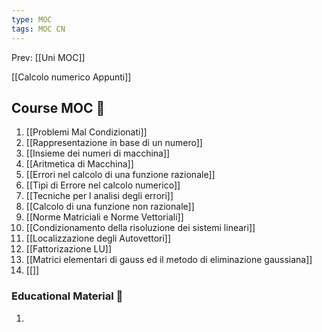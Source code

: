 ```yaml
---
type: MOC 
tags: MOC CN
---
```


Prev: [[Uni MOC]]

[[Calcolo numerico Appunti]]

## Course MOC  📒
1. [[Problemi Mal Condizionati]]
2. [[Rappresentazione in base di un numero]]
3. [[Insieme dei numeri di macchina]]
4. [[Aritmetica di Macchina]]
5. [[Errori nel calcolo di una funzione razionale]]
6. [[Tipi di Errore nel calcolo numerico]]
7. [[Tecniche per l analisi degli errori]]
8. [[Calcolo di una funzione non razionale]]
9. [[Norme Matriciali e Norme Vettoriali]]
10. [[Condizionamento della risoluzione dei sistemi lineari]]
11. [[Localizzazione degli Autovettori]]
12. [[Fattorizazione LU]]
13. [[Matrici elementari di gauss ed il metodo di eliminazione gaussiana]]
14. [[]]




### Educational Material 🧱
1. 



